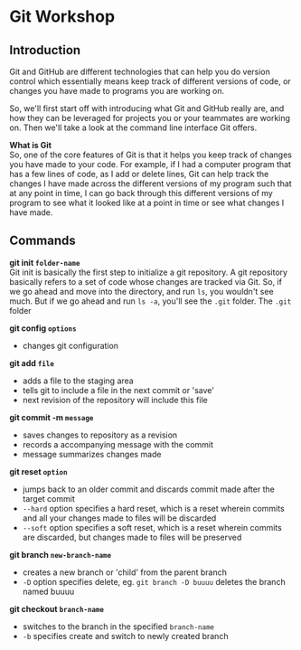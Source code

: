# Git Workshop
## Introduction 
Git and GitHub are different technologies that can help you do version control which essentially means keep track of different versions of code, or changes you have made to programs you are working on.

So, we'll first start off with introducing what Git and GitHub really are, and how they can be leveraged for projects you or your teammates are working on. Then we'll take a look at the command line interface Git offers.

**What is Git**  
So, one of the core features of Git is that it helps you keep track of changes you have made to your code. For example, if I had a computer program that has a few lines of code, as I add or delete lines, Git can help track the changes I have made across the different versions of my program such that at any point in time, I can go back through this different versions of my program to see what it looked like at a point in time or see what changes I have made. 


## Commands
**git init `folder-name`**  
Git init is basically the first step to initialize a git repository. A git repository basically refers to a set of code whose changes are tracked via Git. So, if we go ahead and move into the directory, and run `ls`, you wouldn't see much. But if we go ahead and run `ls -a`, you'll see the `.git` folder. The `.git` folder


**git config `options`**
* changes git configuration

**git add `file`**  
* adds a file to the staging area
* tells git to include a file in the next commit or 'save'
* next revision of the repository will include this file

**git commit -m `message`**
* saves changes to repository as a revision
* records a accompanying message with the commit
* message summarizes changes made

**git reset `option`**
* jumps back to an older commit and discards commit made after the target commit
* `--hard` option specifies a hard reset, which is a reset wherein commits and all your changes made to files will be discarded
* `--soft` option specifies a soft reset, which is a reset wherein commits are discarded, but changes made to files will be preserved

**git branch `new-branch-name`**
* creates a new branch or 'child' from the parent branch
* `-D` option specifies delete, eg. `git branch -D buuuu` deletes the branch named buuuu

**git checkout `branch-name`**
* switches to the branch in the specified `branch-name`
* `-b` specifies create and switch to newly created branch